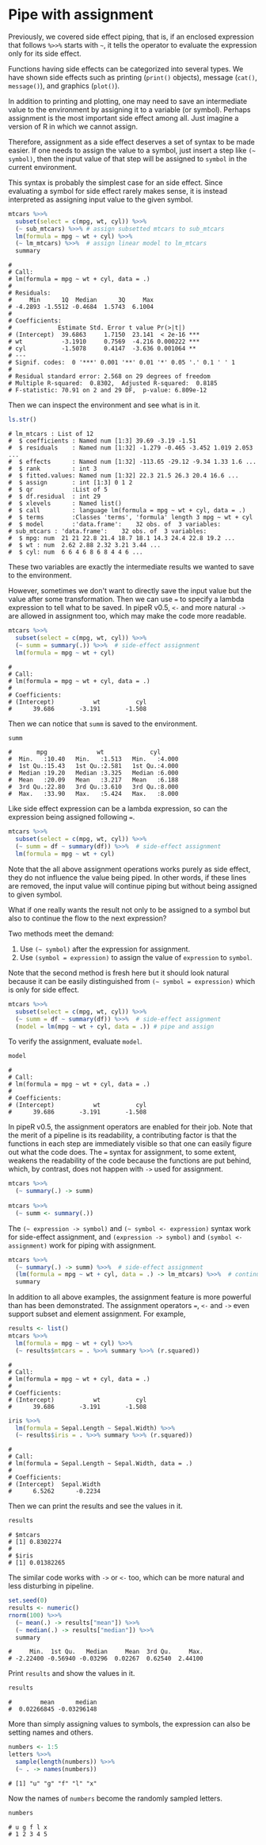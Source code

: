 

# Pipe with assignment

Previously, we covered side effect piping, that is, if an enclosed expression that follows `%>>%` starts with `~`, it tells the operator to evaluate the expression only for its side effect.

Functions having side effects can be categorized into several types. We have shown side effects such as printing (`print()` objects), message (`cat()`, `message()`), and graphics (`plot()`).

In addition to printing and plotting, one may need to save an intermediate value to the environment by assigning it to a variable (or symbol). Perhaps assignment is the most important side effect among all. Just imagine a version of R in which we cannot assign.

Therefore, assignment as a side effect deserves a set of syntax to be made easier. If one needs to assign the value to a symbol, just insert a step like `(~ symbol)`, then the input value of that step will be assigned to `symbol` in the current environment. 

This syntax is probably the simplest case for an side effect. Since evaluating a symbol for side effect rarely makes sense, it is instead interpreted as assigning input value to the given symbol.


```r
mtcars %>>%
  subset(select = c(mpg, wt, cyl)) %>>%
  (~ sub_mtcars) %>>% # assign subsetted mtcars to sub_mtcars
  lm(formula = mpg ~ wt + cyl) %>>%
  (~ lm_mtcars) %>>%  # assign linear model to lm_mtcars
  summary
```

```
# 
# Call:
# lm(formula = mpg ~ wt + cyl, data = .)
# 
# Residuals:
#     Min      1Q  Median      3Q     Max 
# -4.2893 -1.5512 -0.4684  1.5743  6.1004 
# 
# Coefficients:
#             Estimate Std. Error t value Pr(>|t|)    
# (Intercept)  39.6863     1.7150  23.141  < 2e-16 ***
# wt           -3.1910     0.7569  -4.216 0.000222 ***
# cyl          -1.5078     0.4147  -3.636 0.001064 ** 
# ---
# Signif. codes:  0 '***' 0.001 '**' 0.01 '*' 0.05 '.' 0.1 ' ' 1
# 
# Residual standard error: 2.568 on 29 degrees of freedom
# Multiple R-squared:  0.8302,	Adjusted R-squared:  0.8185 
# F-statistic: 70.91 on 2 and 29 DF,  p-value: 6.809e-12
```

Then we can inspect the environment and see what is in it.


```r
ls.str()
```

```
# lm_mtcars : List of 12
#  $ coefficients : Named num [1:3] 39.69 -3.19 -1.51
#  $ residuals    : Named num [1:32] -1.279 -0.465 -3.452 1.019 2.053 ...
#  $ effects      : Named num [1:32] -113.65 -29.12 -9.34 1.33 1.6 ...
#  $ rank         : int 3
#  $ fitted.values: Named num [1:32] 22.3 21.5 26.3 20.4 16.6 ...
#  $ assign       : int [1:3] 0 1 2
#  $ qr           :List of 5
#  $ df.residual  : int 29
#  $ xlevels      : Named list()
#  $ call         : language lm(formula = mpg ~ wt + cyl, data = .)
#  $ terms        :Classes 'terms', 'formula' length 3 mpg ~ wt + cyl
#  $ model        :'data.frame':	32 obs. of  3 variables:
# sub_mtcars : 'data.frame':	32 obs. of  3 variables:
#  $ mpg: num  21 21 22.8 21.4 18.7 18.1 14.3 24.4 22.8 19.2 ...
#  $ wt : num  2.62 2.88 2.32 3.21 3.44 ...
#  $ cyl: num  6 6 4 6 8 6 8 4 4 6 ...
```

These two variables are exactly the intermediate results we wanted to save to the environment.

However, sometimes we don't want to directly save the input value but the value after some transformation. Then we can use `=` to specify a lambda expression to tell what to be saved. In pipeR v0.5, `<-` and more natural `->` are allowed in assignment too, which may make the code more readable.


```r
mtcars %>>%
  subset(select = c(mpg, wt, cyl)) %>>%
  (~ summ = summary(.)) %>>%  # side-effect assignment
  lm(formula = mpg ~ wt + cyl)
```

```
# 
# Call:
# lm(formula = mpg ~ wt + cyl, data = .)
# 
# Coefficients:
# (Intercept)           wt          cyl  
#      39.686       -3.191       -1.508
```

Then we can notice that `summ` is saved to the environment.


```r
summ
```

```
#       mpg              wt             cyl       
#  Min.   :10.40   Min.   :1.513   Min.   :4.000  
#  1st Qu.:15.43   1st Qu.:2.581   1st Qu.:4.000  
#  Median :19.20   Median :3.325   Median :6.000  
#  Mean   :20.09   Mean   :3.217   Mean   :6.188  
#  3rd Qu.:22.80   3rd Qu.:3.610   3rd Qu.:8.000  
#  Max.   :33.90   Max.   :5.424   Max.   :8.000
```

Like side effect expression can be a lambda expression, so can the expression being assigned following `=`.

```r
mtcars %>>%
  subset(select = c(mpg, wt, cyl)) %>>%
  (~ summ = df ~ summary(df)) %>>%  # side-effect assignment
  lm(formula = mpg ~ wt + cyl)
```

Note that the all above assignment operations works purely as side effect, they do not influence the value being piped. In other words, if these lines are removed, the input value will continue piping but without being assigned to given symbol.

What if one really wants the result not only to be assigned to a symbol but also to continue the flow to the next expression?

Two methods meet the demand:

1. Use `(~ symbol)` after the expression for assignment.
2. Use `(symbol = expression)` to assign the value of `expression` to `symbol`.

Note that the second method is fresh here but it should look natural because it can be easily distinguished from `(~ symbol = expression)` which is only for side effect.


```r
mtcars %>>%
  subset(select = c(mpg, wt, cyl)) %>>%
  (~ summ = df ~ summary(df)) %>>%  # side-effect assignment
  (model = lm(mpg ~ wt + cyl, data = .)) # pipe and assign
```

To verify the assignment, evaluate `model`.


```r
model
```

```
# 
# Call:
# lm(formula = mpg ~ wt + cyl, data = .)
# 
# Coefficients:
# (Intercept)           wt          cyl  
#      39.686       -3.191       -1.508
```

In pipeR v0.5, the assignment operators are enabled for their job. Note that the merit of a pipeline is its readability, a contributing factor is that the functions in each step are immediately visible so that one can easily figure out what the code does. The `=` syntax for assignment, to some extent, weakens the readability of the code because the functions are put behind, which, by contrast, does not happen with `->` used for assignment.

```r
mtcars %>>%
  (~ summary(.) -> summ)
  
mtcars %>>%
  (~ summ <- summary(.))
```

The `(~ expression -> symbol)` and `(~ symbol <- expression)` syntax work for side-effect assignment, and `(expression -> symbol)` and `(symbol <- assignment)` work for piping with assignment.

```r
mtcars %>>%
  (~ summary(.) -> summ) %>>%  # side-effect assignment
  (lm(formula = mpg ~ wt + cyl, data = .) -> lm_mtcars) %>>%  # continue piping
  summary
```

In addition to all above examples, the assignment feature is more powerful than has been demonstrated. The assignment operators `=`, `<-` and `->` even support subset and element assignment. For example,


```r
results <- list()
mtcars %>>%
  lm(formula = mpg ~ wt + cyl) %>>%
  (~ results$mtcars = . %>>% summary %>>% (r.squared))
```

```
# 
# Call:
# lm(formula = mpg ~ wt + cyl, data = .)
# 
# Coefficients:
# (Intercept)           wt          cyl  
#      39.686       -3.191       -1.508
```

```r
iris %>>%
  lm(formula = Sepal.Length ~ Sepal.Width) %>>%
  (~ results$iris = . %>>% summary %>>% (r.squared))
```

```
# 
# Call:
# lm(formula = Sepal.Length ~ Sepal.Width, data = .)
# 
# Coefficients:
# (Intercept)  Sepal.Width  
#      6.5262      -0.2234
```

Then we can print the results and see the values in it.


```r
results
```

```
# $mtcars
# [1] 0.8302274
# 
# $iris
# [1] 0.01382265
```

The similar code works with `->` or `<-` too, which can be more natural and less disturbing in pipeline.


```r
set.seed(0)
results <- numeric()
rnorm(100) %>>%
  (~ mean(.) -> results["mean"]) %>>%
  (~ median(.) -> results["median"]) %>>%
  summary
```

```
#     Min.  1st Qu.   Median     Mean  3rd Qu.     Max. 
# -2.22400 -0.56940 -0.03296  0.02267  0.62540  2.44100
```

Print `results` and show the values in it.


```r
results
```

```
#        mean      median 
#  0.02266845 -0.03296148
```

More than simply assigning values to symbols, the expression can also be setting names and others.


```r
numbers <- 1:5
letters %>>%
  sample(length(numbers)) %>>%
  (~ . -> names(numbers))
```

```
# [1] "u" "g" "f" "l" "x"
```

Now the names of `numbers` become the randomly sampled letters.


```r
numbers
```

```
# u g f l x 
# 1 2 3 4 5
```
